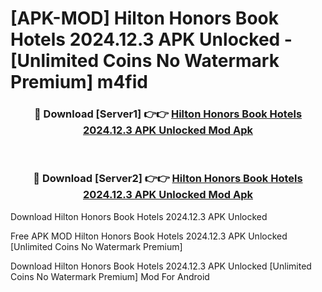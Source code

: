 # [APK-MOD] Hilton Honors  Book Hotels 2024.12.3 APK Unlocked - [Unlimited Coins No Watermark Premium] m4fid



<div align="center">
<h3>🔴 Download [Server1] 👉👉 <a href="https://momento.my/?title=Hilton_Honors__Book_Hotels_2024.12.3_APK_Unlocked">Hilton Honors  Book Hotels 2024.12.3 APK Unlocked Mod Apk</a></h3><br>

<h3>🔴 Download [Server2] 👉👉 <a href="https://momento.my/?title=Hilton_Honors__Book_Hotels_2024.12.3_APK_Unlocked">Hilton Honors  Book Hotels 2024.12.3 APK Unlocked Mod Apk</a></h3>
</div>



Download Hilton Honors  Book Hotels 2024.12.3 APK Unlocked 

Free APK MOD Hilton Honors  Book Hotels 2024.12.3 APK Unlocked [Unlimited Coins No Watermark Premium]

Download Hilton Honors  Book Hotels 2024.12.3 APK Unlocked [Unlimited Coins No Watermark Premium] Mod For Android
